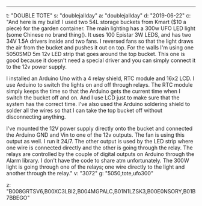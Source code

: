---
t: "DOUBLE TOTE"
s: "doublejallday"
a: "doublejallday"
d: "2019-06-22"
c: "And here is my build! I used two 54L storage buckets from Kmart ($10 a piece) for the garden container. The main lighting has a 300w UFO LED light (some Chinese no brand thing(). It uses 100 Epistar 3W LEDS, and has two 34V 1.5A drivers inside and two fans. I reversed fans so that the light draws the air from the bucket and pushes it out on top. For the walls I'm using one 5050SMD 5m 12v LED strip that goes around the top bucket. This one is good because it doesn't need a special driver and you can simply connect it to the 12v power supply.

I installed an Arduino Uno with a 4 relay shield, RTC module and 16x2 LCD. I use Arduino to switch the lights on and off through relays. The RTC module simply keeps the time so that the Arduino gets the current time when I switch the bucket off and on. And I use LCD just to make sure that the system has the correct time. I've also used the Arduino soldering shield to solder all the wires so that I can take the top bucket off without disconnecting anything.

I've mounted the 12V power supply directly onto the bucket and connected the Arduino GND and Vin to one of the 12v outputs. The fan is using this output as well. I run it 24/7. The other output is used by the LED strip where one wire is connected directly and the other is going through the relay. The relays are controlled by the couple of digital outputs on Arduino through the Alarm library. I don't have the code to share atm unfortunately. The 300W light is going through one of the relays; one wire directly to the light and another through the relay."
v: "3072"
g: "5050,tote,ufo300"

z: "B008GRTSV6,B00XC3LBI2,B004MGPALC,B01N1LZSK3,B00E0NSORY,B01B7BBEGO"
